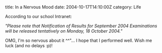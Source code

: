 title: In a Nervous Mood
date: 2004-10-17T14:10:00Z
category: Life

According to our school Intranet:

*"Please note that Notification of Results for September 2004 Examinations will be released tentatively on Monday, 18 October 2004."*

OMG, I'm so nervous about it ^^"… I hope that I performed well. Wish me luck (and no delays :p)!
